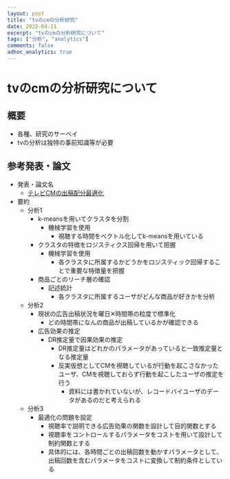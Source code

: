 ```yaml
---
layout: post
title: "tvのcmの分析研究"
date: 2022-04-21
excerpt: "tvのcmの分析研究について"
tags: ["分析", "analytics"]
comments: false
adhoc_analytics: true
---
```


# tvのcmの分析研究について

## 概要
 - 各種、研究のサーベイ
 - tvの分析は独特の事前知識等が必要

## 参考発表・論文
 - 発表・論文名
   - [テレビCMの出稿配分最適化](https://www.is.nri.co.jp/contest/2020/download/mac2020yushu.pdf)
 - 要約
   - 分析1
     - k-meansを用いてクラスタを分割
       - 機械学習を使用
         - 視聴する時間をベクトル化してk-meansを用いている
     - クラスタの特徴をロジスティクス回帰を用いて把握
       - 機械学習を使用
         - 各クラスタに所属するかどうかをロジスティック回帰することで重要な特徴量を把握
     - 商品ごとのリーチ層の確認
       - 記述統計
         - 各クラスタに所属するユーザがどんな商品が好きかを分析
   - 分析2
     - 現状の広告出稿状況を曜日✕時間帯の粒度で標準化
       - どの時間帯になんの商品が出稿しているかが確認できる
     - 広告効果の推定
       - DR推定量で因果効果の推定
         - DR推定量はどれかのパラメータがあっていると一致推定量となる推定量
         - 反実仮想としてCMを視聴しているが行動を起こさなかったユーザ、CMを視聴しておらず行動を起こしたユーザの推定を行う
           - 資料には書かれていないが、レコードバイユーザのデータがあるのだと考えられる
   - 分析3
     - 最適化の問題を設定
       - 視聴率で説明できる広告効果の関数を設計して目的関数とする 
       - 視聴率をコントロールするパラメータをコストを用いて設計して制約関数とする
       - 具体的には、各時間ごとの出稿回数を動かすパラメータとして、出稿回数を含むパラメータをコストに変換して制約条件としている
